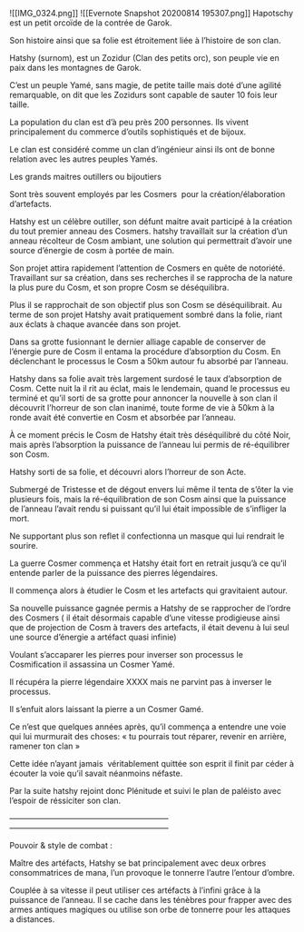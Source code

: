 ![[IMG_0324.png]]
![[Evernote Snapshot 20200814 195307.png]]
Hapotschy est un petit orcoïde de la contrée de Garok.

  

Son histoire ainsi que sa folie est étroitement liée à l’histoire de son clan.

Hatshy (surnom), est un Zozidur (Clan des petits orc), son peuple vie en paix dans les montagnes de Garok.

C’est un peuple Yamé, sans magie, de petite taille mais doté d’une agilité remarquable, on dit que les Zozidurs sont capable de sauter 10 fois leur taille.

La population du clan est d’à peu près 200 personnes. Ils vivent principalement du commerce d’outils sophistiqués et de bijoux.

Le clan est considéré comme un clan d’ingénieur ainsi ils ont de bonne relation avec les autres peuples Yamés.

  

Les grands maitres outillers ou bijoutiers

Sont très souvent employés par les Cosmers  pour la création/élaboration d’artefacts.

  

Hatshy est un célèbre outiller, son défunt maitre avait participé à la création du tout premier anneau des Cosmers. hatshy travaillait sur la création d’un anneau récolteur de Cosm ambiant, une solution qui permettrait d’avoir une source d’énergie de cosm à portée de main.

  

Son projet attira rapidement l’attention de Cosmers en quête de notoriété. Travaillant sur sa création, dans ses recherches il se rapprocha de la nature la plus pure du Cosm, et son propre Cosm se déséquilibra.

  

Plus il se rapprochait de son objectif plus son Cosm se déséquilibrait. Au terme de son projet Hatshy avait pratiquement sombré dans la folie, riant aux éclats à chaque avancée dans son projet.

  

Dans sa grotte fusionnant le dernier alliage capable de conserver de l’énergie pure de Cosm il entama la procédure d’absorption du Cosm. En déclenchant le processus le Cosm a 50km autour fu absorbé par l’anneau.

Hatshy dans sa folie avait très largement surdosé le taux d’absorption de Cosm. Cette nuit la il rit au éclat, mais le lendemain, quand le processus eu terminé et qu’il sorti de sa grotte pour annoncer la nouvelle à son clan il découvrit l’horreur de son clan inanimé, toute forme de vie à 50km à la ronde avait été convertie en Cosm et absorbée par l’anneau.

  

À ce moment précis le Cosm de Hatshy était très déséquilibré du côté Noir, mais après l’absorption la puissance de l’anneau lui permis de ré-équilibrer son Cosm. 

  

Hatshy sorti de sa folie, et découvri alors l’horreur de son Acte.

  

Submergé de Tristesse et de dégout envers lui même il tenta de s’ôter la vie plusieurs fois, mais la ré-équilibration de son Cosm ainsi que la puissance de l’anneau l’avait rendu si puissant qu’il lui était impossible de s’infliger la mort.

  

Ne supportant plus son reflet il confectionna un masque qui lui rendrait le sourire.

  

La guerre Cosmer commença et Hatshy était fort en retrait jusqu’à ce qu’il entende parler de la puissance des pierres légendaires.

Il commença alors à étudier le Cosm et les artefacts qui gravitaient autour.

  

Sa nouvelle puissance gagnée permis a Hatshy de se rapprocher de l’ordre des Cosmers ( il était désormais capable d’une vitesse prodigieuse ainsi que de projection de Cosm à travers des artefacts, il était devenu à lui seul une source d’énergie a artéfact quasi infinie)

  

Voulant s’accaparer les pierres pour inverser son processus le Cosmification il assassina un Cosmer Yamé.

Il récupéra la pierre légendaire XXXX mais ne parvint pas à inverser le processus.

  

Il s’enfuit alors laissant la pierre a un Cosmer Gamé.

  

Ce n’est que quelques années après, qu’il commença a entendre une voie qui lui murmurait des choses: « tu pourrais tout réparer, revenir en arrière, ramener ton clan » 

Cette idée n’ayant jamais  véritablement quittée son esprit il finit par céder à écouter la voie qu’il savait néanmoins néfaste.

Par la suite hatshy rejoint donc Plénitude et suivi le plan de paléisto avec l’espoir de réssiciter son clan.

  

———————————————————— ————————————————————

  

Pouvoir & style de combat :

Maître des artéfacts, Hatshy se bat principalement avec deux orbres consommatrices de mana, l’un provoque le tonnerre l’autre l’entour d’ombre.

Couplée à sa vitesse il peut utiliser ces artéfacts à l’infini grâce à la puissance de l’anneau. Il se cache dans les ténèbres pour frapper avec des armes antiques magiques ou utilise son orbe de tonnerre pour les attaques a distances.